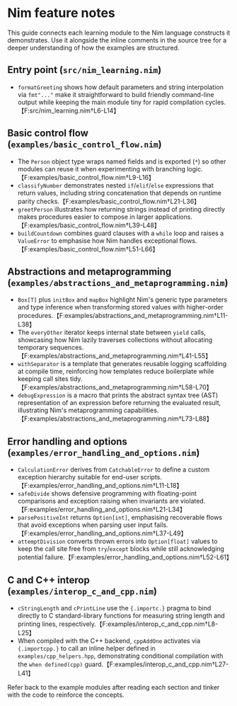 # Nim feature notes

This guide connects each learning module to the Nim language constructs it demonstrates. Use it alongside the inline comments in the source tree for a deeper understanding of how the examples are structured.

## Entry point (`src/nim_learning.nim`)

- `formatGreeting` shows how default parameters and string interpolation via `fmt"..."` make it straightforward to build friendly command-line output while keeping the main module tiny for rapid compilation cycles.【F:src/nim_learning.nim†L6-L14】

## Basic control flow (`examples/basic_control_flow.nim`)

- The `Person` object type wraps named fields and is exported (`*`) so other modules can reuse it when experimenting with branching logic.【F:examples/basic_control_flow.nim†L9-L16】
- `classifyNumber` demonstrates nested `if`/`elif`/`else` expressions that return values, including string concatenation that depends on runtime parity checks.【F:examples/basic_control_flow.nim†L21-L36】
- `greetPerson` illustrates how returning strings instead of printing directly makes procedures easier to compose in larger applications.【F:examples/basic_control_flow.nim†L39-L48】
- `buildCountdown` combines guard clauses with a `while` loop and raises a `ValueError` to emphasise how Nim handles exceptional flows.【F:examples/basic_control_flow.nim†L51-L66】

## Abstractions and metaprogramming (`examples/abstractions_and_metaprogramming.nim`)

- `Box[T]` plus `initBox` and `mapBox` highlight Nim's generic type parameters and type inference when transforming stored values with higher-order procedures.【F:examples/abstractions_and_metaprogramming.nim†L11-L38】
- The `everyOther` iterator keeps internal state between `yield` calls, showcasing how Nim lazily traverses collections without allocating temporary sequences.【F:examples/abstractions_and_metaprogramming.nim†L41-L55】
- `withSeparator` is a template that generates reusable logging scaffolding at compile time, reinforcing how templates reduce boilerplate while keeping call sites tidy.【F:examples/abstractions_and_metaprogramming.nim†L58-L70】
- `debugExpression` is a macro that prints the abstract syntax tree (AST) representation of an expression before returning the evaluated result, illustrating Nim's metaprogramming capabilities.【F:examples/abstractions_and_metaprogramming.nim†L73-L88】

## Error handling and options (`examples/error_handling_and_options.nim`)

- `CalculationError` derives from `CatchableError` to define a custom exception hierarchy suitable for end-user scripts.【F:examples/error_handling_and_options.nim†L11-L18】
- `safeDivide` shows defensive programming with floating-point comparisons and exception raising when invariants are violated.【F:examples/error_handling_and_options.nim†L21-L34】
- `parsePositiveInt` returns `Option[int]`, emphasising recoverable flows that avoid exceptions when parsing user input fails.【F:examples/error_handling_and_options.nim†L37-L49】
- `attemptDivision` converts thrown errors into `Option[float]` values to keep the call site free from `try`/`except` blocks while still acknowledging potential failure.【F:examples/error_handling_and_options.nim†L52-L61】

## C and C++ interop (`examples/interop_c_and_cpp.nim`)

- `cStringLength` and `cPrintLine` use the `{.importc.}` pragma to bind directly to C standard-library functions for measuring string length and printing lines, respectively.【F:examples/interop_c_and_cpp.nim†L8-L25】
- When compiled with the C++ backend, `cppAddOne` activates via `{.importcpp.}` to call an inline helper defined in `examples/cpp_helpers.hpp`, demonstrating conditional compilation with the `when defined(cpp)` guard.【F:examples/interop_c_and_cpp.nim†L27-L41】

Refer back to the example modules after reading each section and tinker with the code to reinforce the concepts.
